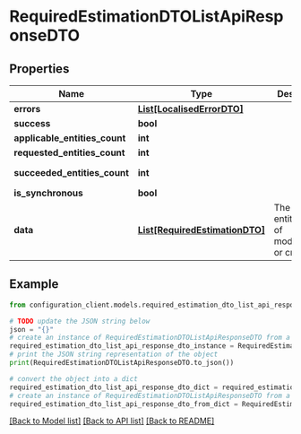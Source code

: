 # RequiredEstimationDTOListApiResponseDTO


## Properties

Name | Type | Description | Notes
------------ | ------------- | ------------- | -------------
**errors** | [**List[LocalisedErrorDTO]**](LocalisedErrorDTO.md) |  | [optional] 
**success** | **bool** |  | [optional] 
**applicable_entities_count** | **int** |  | [optional] 
**requested_entities_count** | **int** |  | [optional] 
**succeeded_entities_count** | **int** |  | [optional] [readonly] 
**is_synchronous** | **bool** |  | [optional] 
**data** | [**List[RequiredEstimationDTO]**](RequiredEstimationDTO.md) | The updated entity in case of modifications or creation | [optional] 

## Example

```python
from configuration_client.models.required_estimation_dto_list_api_response_dto import RequiredEstimationDTOListApiResponseDTO

# TODO update the JSON string below
json = "{}"
# create an instance of RequiredEstimationDTOListApiResponseDTO from a JSON string
required_estimation_dto_list_api_response_dto_instance = RequiredEstimationDTOListApiResponseDTO.from_json(json)
# print the JSON string representation of the object
print(RequiredEstimationDTOListApiResponseDTO.to_json())

# convert the object into a dict
required_estimation_dto_list_api_response_dto_dict = required_estimation_dto_list_api_response_dto_instance.to_dict()
# create an instance of RequiredEstimationDTOListApiResponseDTO from a dict
required_estimation_dto_list_api_response_dto_from_dict = RequiredEstimationDTOListApiResponseDTO.from_dict(required_estimation_dto_list_api_response_dto_dict)
```
[[Back to Model list]](../README.md#documentation-for-models) [[Back to API list]](../README.md#documentation-for-api-endpoints) [[Back to README]](../README.md)


